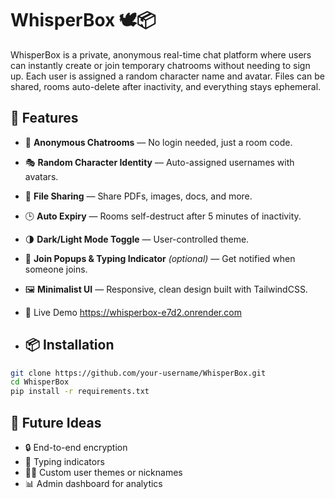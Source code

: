 # WhisperBox 🕊️📦

WhisperBox is a private, anonymous real-time chat platform where users can instantly create or join temporary chatrooms without needing to sign up. Each user is assigned a random character name and avatar. Files can be shared, rooms auto-delete after inactivity, and everything stays ephemeral.

## 🚀 Features

- 🔐 **Anonymous Chatrooms** — No login needed, just a room code.
- 🎭 **Random Character Identity** — Auto-assigned usernames with avatars.
- 📎 **File Sharing** — Share PDFs, images, docs, and more.
- 🕒 **Auto Expiry** — Rooms self-destruct after 5 minutes of inactivity.
- 🌗 **Dark/Light Mode Toggle** — User-controlled theme.
- 💬 **Join Popups & Typing Indicator** *(optional)* — Get notified when someone joins.
- 🖼️ **Minimalist UI** — Responsive, clean design built with TailwindCSS.

- 🔗 Live Demo 
https://whisperbox-e7d2.onrender.com

- ## 📦 Installation

```bash
git clone https://github.com/your-username/WhisperBox.git
cd WhisperBox
pip install -r requirements.txt
```

## 🧠 Future Ideas

- 🔒 End-to-end encryption  
- 💬 Typing indicators  
- 🧑‍🎨 Custom user themes or nicknames  
- 📊 Admin dashboard for analytics  
